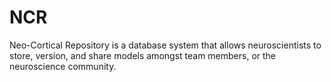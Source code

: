 NCR
=====================================================

Neo-Cortical Repository is a database system that allows neuroscientists to
store, version, and share models amongst team members, or the neuroscience
community.
